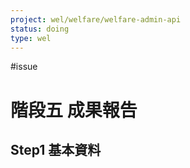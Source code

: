 ```yaml
---
project: wel/welfare/welfare-admin-api
status: doing
type: wel
---
```

#issue 

# 階段五 成果報告

## Step1 基本資料

